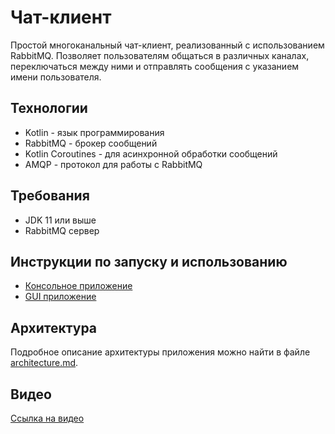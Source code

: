 # Чат-клиент

Простой многоканальный чат-клиент, реализованный с использованием RabbitMQ. Позволяет пользователям общаться в различных каналах, переключаться между ними и отправлять сообщения с указанием имени пользователя.

## Технологии

- Kotlin - язык программирования
- RabbitMQ - брокер сообщений
- Kotlin Coroutines - для асинхронной обработки сообщений
- AMQP - протокол для работы с RabbitMQ

## Требования

- JDK 11 или выше
- RabbitMQ сервер

## Инструкции по запуску и использованию
- [Консольное приложение](/app/README.md)
- [GUI приложение](/gui-client/README.md)

## Архитектура

Подробное описание архитектуры приложения можно найти в файле [architecture.md](architecture.md).

## Видео
[Ссылка на видео](https://drive.google.com/file/d/1BODCAyrgteWsSrXQGBerp2Kh9p2ZfViz/view?usp=sharing)
